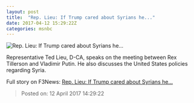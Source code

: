 ```yaml
---
layout: post
title:  "Rep. Lieu: If Trump cared about Syrians he..."
date: 2017-04-12 15:29:22Z
categories: msnbc
---
```


![Rep. Lieu: If Trump cared about Syrians he...](http://media1.s-nbcnews.com/j/MSNBC/Components/Video/201704/2017-04-12T15-30-57-1Z--1280x720.video_1067x600.jpg)

Representative Ted Lieu, D-CA, speaks on the meeting between Rex Tillerson and Vladimir Putin. He also discusses the United States policies regarding Syria.


Full story on F3News: [Rep. Lieu: If Trump cared about Syrians he...](http://www.f3nws.com/n/DG4MkD)

> Posted on: 12 April 2017 14:29:22
